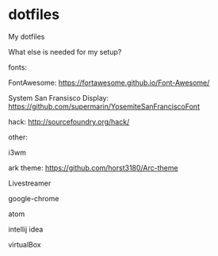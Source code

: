 # dotfiles
My dotfiles

What else is needed for my setup?

fonts:

FontAwesome: https://fortawesome.github.io/Font-Awesome/

System San Fransisco Display: https://github.com/supermarin/YosemiteSanFranciscoFont

hack: http://sourcefoundry.org/hack/

other:

i3wm

ark theme: https://github.com/horst3180/Arc-theme

Livestreamer

google-chrome

atom

intellij idea

virtualBox

